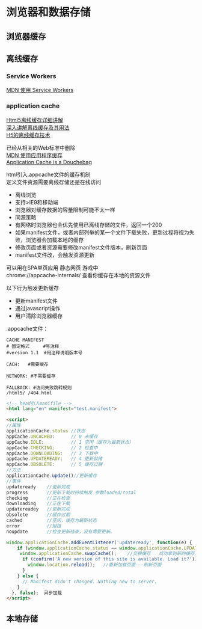 # 浏览器和数据存储
## 浏览器缓存
## 离线缓存
### Service Workers
[MDN 使用 Service Workers](https://developer.mozilla.org/zh-CN/docs/Web/API/Service_Worker_API/Using_Service_Workers)
### application cache
[Html5离线缓存详细讲解](https://www.cnblogs.com/wuzhiquan/p/4844258.html)  
[深入讲解离线缓存及其用法](https://blog.csdn.net/daivon_up/article/details/80149344)  
[H5的离线缓存技术](https://blog.csdn.net/wang_gongzi/article/details/82846309)  

已经从相关的Web标准中删除  
[MDN 使用应用程序缓存](https://developer.mozilla.org/en-US/docs/Web/HTML/Using_the_application_cache)  
[Application Cache is a Douchebag](http://alistapart.com/article/application-cache-is-a-douchebag/)

html引入.appcache文件的缓存机制  
定义文件资源需要离线存储还是在线访问  
- 离线浏览
- 支持>IE9和移动端
- 浏览器对缓存数据的容量限制可能不太一样
- 同源策略
- 有网络时浏览器也会优先使用已离线存储的文件，返回一个200
- 如果manifest文件，或者内部列举的某一个文件下载失败，更新过程将视为失败，浏览器会加载本地的缓存
- 修改页面或者资源需要修改manifest文件版本，刷新页面
- manifest文件改，会触发资源更新

可以用在SPA单页应用 静态网页 游戏中  
chrome://appcache-internals/ 查看你缓存在本地的资源文件

以下行为触发更新缓存
- 更新manifest文件
- 通过javascript操作
- 用户清除浏览器缓存

.appcache文件：
```
CACHE MANIFEST
# 固定格式     #号注释
#version 1.1  #用注释说明版本号

CACH:	#需要缓存

NETWORK: #不需要缓存

FALLBACK: #访问失败跳转规则
/html5/ /404.html
```

```html
<!-- head引入manifile -->
<html lang="en" manifest="test.manifest"> 

<script>
//属性
applicationCache.status //状态
appCache.UNCACHED:      // 0 未缓存
appCache.IDLE:          // 1 空闲（缓存为最新状态）
appCache.CHECKING:      // 2 检查中
appCache.DOWNLOADING:   // 3 下载中
appCache.UPDATEREADY:   // 4 更新就绪
appCache.OBSOLETE:      // 5 缓存过期
//方法
applicationCache.update()//更新缓存
//事件
updateready    //更新完成
progress       //更新下载时持续触发 参数loaded/total
checking       //正在检查
downloading    //正在下载
updatereadey   //更新完成
obsolete       //缓存过期
cached         //空闲，缓存为最新状态
error          //报错
noupdate       //检查更新结束，没有需要更新。

window.applicationCache.addEventListener('updateready', function(e) {
    if (window.applicationCache.status == window.applicationCache.UPDATEREADY) {
     window.applicationCache.swapCache();    //交换缓存   成功拿到新的缓存，在新的缓存中交换   
      if (confirm('A new version of this site is available. Load it?')) 
        window.location.reload();   //重新加载页面---刷新页面
      }
    } else {
      // Manifest didn't changed. Nothing new to server.
    }
  }, false);  异步加载
</script>
```
## 本地存储